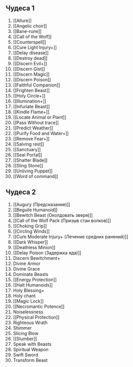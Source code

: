 ## Чудеса 1
1. [[Allure]]
2. [[Angelic choir]]  
3. [[Bane-rune]]
4. [[Call of the Wolf]] 
5. [[Counterspell]]
6. [[Cure Light Injury+]]
7. [[Delay disease]]
8. [[Destroy dead]]
9. [[Discern Evil+]]
10. [[Discern Gist]] 
11. [[Discern Magic]]
12. [[Discern Poison]]
13. [[Faithful Companion]]
14. [[Frighten Beast]]
15. [[Holy Circle+]]
16. [[Illumination+]]
17. [[Infuriate Beast]]
18. [[Kindle Flame+]]
19. [[Locate Animal or Plant]]
20. [[Pass Without trace]] 
21. [[Predict Weather]]
22. [[Purify Food and Water+]]
23. [[Remove Fear+]]
24. [[Salving rest]]
25. [[Sanctuary]]
26. [[Seal Portal]]
27. [[Shatter Blade]]
28. [[Sling Stone]]
29. [[Unliving Puppet]]
30. [[Word of command]] 
## Чудеса 2
1. [[Augury (Предсказание)]]
2. [[Beguile Humanoid]]
3. [[Bewitch Beast (Околдовать зверя)]]
4. [[Call of the Wolf Pack (Призыв стаи волков)]]
5. [[Choking Grip]]
6. [[Circling Winds]]
7. [[Cure Moderate Injury+ (Лечение средних ранений)]]
8. [[Dark Whisper]]
9. [[Deathless Minion]]
10. [[Delay Poison (Задержка яда)]]
11. Discern Bewitchment+
12. Divine Armor
13. Divine Grace
14. Dominate Beasts
15. [[Energy Protection]]
16. [[Halt Humanoids]]
17. Holy Blessing+
18. Holy chant
19. [[Magic Lock]]
20. [[Necromantic Potence]]
21. Noiselessness
22. [[Physical Protection]]
23. Righteous Wrath
24. Shimmer
25. Slicing Blow
26. [[Slumber]]
27. Speak with Beasts
28. Spiritual Weapon
29. Swift Sword 
30. Transform Beast